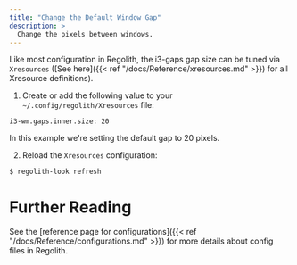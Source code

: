 ```yaml
---
title: "Change the Default Window Gap"
description: >
  Change the pixels between windows.
---
```


Like most configuration in Regolith, the i3-gaps gap size can be tuned via `Xresources` ([See here]({{< ref "/docs/Reference/xresources.md" >}}) for all Xresource definitions).

1. Create or add the following value to your `~/.config/regolith/Xresources` file:

```console
i3-wm.gaps.inner.size: 20
```

In this example we're setting the default gap to 20 pixels.

2. Reload the `Xresources` configuration:

```console
$ regolith-look refresh
```

# Further Reading

See the [reference page for configurations]({{< ref "/docs/Reference/configurations.md" >}}) for more details about config files in Regolith.
